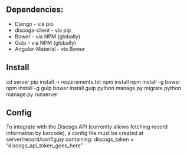 ## Dependencies:
* Django - via pip
* discogs-client - via pip
* Bower - via NPM (globally)
* Gulp - via NPM (globally)
* Angular-Material - via Bower

## Install
cd server
pip install -r requirements.txt
npm install
npm install -g bower
npm install -g gulp
bower install
gulp
python manage.py migrate
python manage.py runserver

## Config
To integrate with the Discogs API (currently allows fetching record information by barcode), a config file must be created at server/record/config.py containing:
discogs_token = “discogs_api_token_goes_here”